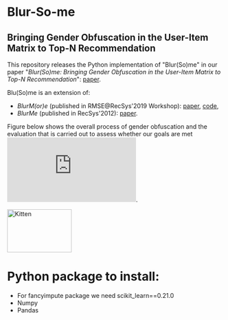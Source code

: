 # Blur-So-me
## Bringing Gender Obfuscation in the User-Item Matrix to Top-N Recommendation

This repository releases the Python implementation of "Blur(So)me" in our paper "*Blur(So)me: Bringing Gender Obfuscation in the User-Item Matrix to Top-N Recommendation*": [paper](http://google.com).

Blu(So)me is an extension of:
  * *BlurM(or)e* (published in RMSE@RecSys'2019 Workshop): [paper](https://pure.tudelft.nl/portal/files/68758824/short2.pdf), [code](https://github.com/STrucks/BlurMore),
  * *BlurMe* (published in RecSys'2012): [paper](https://ece.northeastern.edu/fac-ece/ioannidis/static/pdf/2012/blurme.pdf).
  
Figure below shows the overall process of gender obfuscation and the evaluation that is carried out to assess whether our goals are met ![Diagram](https://github.com/SlokomManel/Blur-So-me/files/4830645/Diagram.pdf). 

<img src="https://github.com/SlokomManel/Blur-So-me/files/4830645/Diagram.pdf" alt="Kitten"
	title="A cute kitten" width="150" height="100" />
	
	


# Python package to install:
* For fancyimpute package we need scikit_learn==0.21.0
* Numpy
* Pandas
